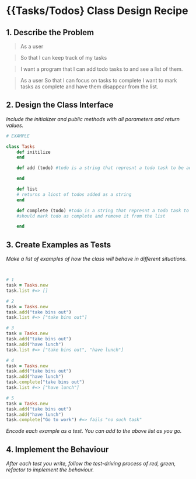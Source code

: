 # {{Tasks/Todos} Class Design Recipe

## 1. Describe the Problem

> As a user

> So that I can keep track of my tasks

>I want a program that I can add todo tasks to and see a list of them.

>As a user
>So that I can focus on tasks to complete
>I want to mark tasks as complete and have them disappear from the list.

## 2. Design the Class Interface

_Include the initializer and public methods with all parameters and return values._

```ruby
# EXAMPLE

class Tasks
    def initilize
    end

    def add (todo) #todo is a string that represnt a todo task to be added

    end

    def list
    # returns a liost of todos added as a string
    end

    def complete (todo) #todo is a string that represnt a todo task to be added
    #should mark todo as complete and remove it from the list

    end

```

## 3. Create Examples as Tests

_Make a list of examples of how the class will behave in different situations._

```ruby


# 1
task = Tasks.new
task.list #=> []

# 2
task = Tasks.new
task.add("take bins out")
task.list #=> ["take bins out"]

# 3
task = Tasks.new
task.add("take bins out")
task.add("have lunch")
task.list #=> ["take bins out", "have lunch"]

# 4
task = Tasks.new
task.add("take bins out")
task.add("have lunch")
task.complete("take bins out")
task.list #=> ["have lunch"]

# 5
task = Tasks.new
task.add("take bins out")
task.add("have lunch")
task.complete("Go to work") #=> fails "no such task"


```

_Encode each example as a test. You can add to the above list as you go._

## 4. Implement the Behaviour

_After each test you write, follow the test-driving process of red, green, refactor to implement the behaviour._



